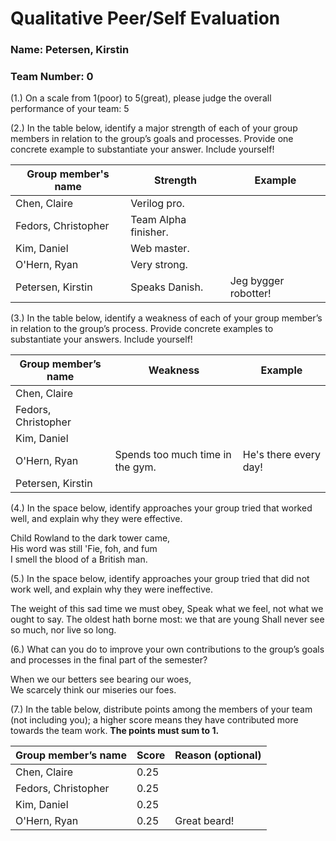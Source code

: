 # Qualitative Peer/Self Evaluation

### Name: Petersen, Kirstin
### Team Number: 0

(1.) On a scale from 1(poor) to 5(great), please judge the overall performance of your team: 5

(2.) In the table below, identify a major strength of each of your group members in relation to the group’s goals and processes. Provide one concrete example to substantiate your answer. Include yourself!

| Group member's name | Strength | Example |
| ------------------- | -------- | ------- |
|Chen, Claire|Verilog pro.||
|Fedors, Christopher|Team Alpha finisher.||
|Kim, Daniel|Web master.||
|O'Hern, Ryan|Very strong.||
|Petersen, Kirstin|Speaks Danish.|Jeg bygger robotter!|

(3.) In the table below, identify a weakness of each of your group member’s in relation to the group’s process. Provide concrete examples to substantiate your answers. Include yourself!

| Group member’s name | Weakness | Example |
| ------------------- | -------- | ------- |
|Chen, Claire|||
|Fedors, Christopher|||
|Kim, Daniel|||
|O'Hern, Ryan|Spends too much time in the gym.|He's there every day!|
|Petersen, Kirstin|||

(4.) In the space below, identify approaches your group tried that worked well, and explain why they were effective.

Child Rowland to the dark tower came,  
His word was still 'Fie, foh, and fum  
I smell the blood of a British man.

(5.) In the space below, identify approaches your group tried that did not work well, and explain why they were ineffective.

The weight of this sad time we must obey, 
Speak what we feel, not what we ought to say. 
The oldest hath borne most: we that are young 
Shall never see so much, nor live so long.

(6.) What can you do to improve your own contributions to the group’s goals and processes in the final part of the semester?

When we our betters see bearing our woes,  
We scarcely think our miseries our foes.

(7.) In the table below, distribute points among the members of your team (not including you); a higher score means they have contributed more towards the team work. **The points must sum to 1.**

| Group member’s name | Score | Reason (optional) |
| ------------------- | ----- | ----------------- |
|Chen, Claire|0.25||
|Fedors, Christopher|0.25||
|Kim, Daniel|0.25||
|O'Hern, Ryan|0.25|Great beard!|
